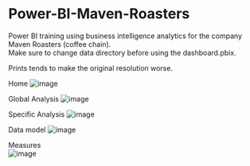 # Power-BI-Maven-Roasters
Power BI training using business intelligence analytics for the company Maven Roasters (coffee chain). <br>
Make sure to change data directory before using the dashboard.pbix.

Prints tends to make the original resolution worse.

Home
![image](https://user-images.githubusercontent.com/62731134/191097150-131b33ad-70a4-437d-a54c-391fc2d8f542.png)

Global Analysis
![image](https://user-images.githubusercontent.com/62731134/191097188-75efe26e-f970-46d0-86c1-e75dec126dc5.png)

Specific Analysis
![image](https://user-images.githubusercontent.com/62731134/191097231-223bc472-6cd8-4c54-ba48-f71addcb0afd.png)

Data model
![image](https://user-images.githubusercontent.com/62731134/191097965-93dc72a0-bb2c-40b0-bbd4-d7efd6ee09c1.png)

Measures <br>
![image](https://user-images.githubusercontent.com/62731134/191098232-907f2f8f-6e84-462b-bada-9b70eea0d758.png)
